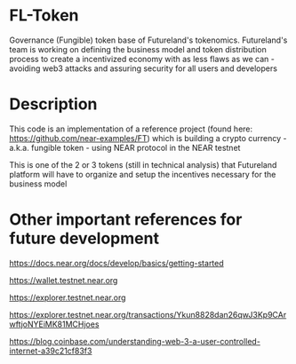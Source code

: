 # FL-Token
Governance (Fungible) token base of Futureland's tokenomics. Futureland's team is working on defining the business model and token distribution process to create a incentivized economy with as less flaws as we can - avoiding web3 attacks and assuring security for all users and developers

# Description
This code is an implementation of a reference project (found here: https://github.com/near-examples/FT) which is building a crypto currency - a.k.a. fungible token - using NEAR protocol in the NEAR testnet

This is one of the 2 or 3 tokens (still in technical analysis) that Futureland platform will have to organize and setup the incentives necessary for the business model


# Other important references for future development
https://docs.near.org/docs/develop/basics/getting-started

https://wallet.testnet.near.org

https://explorer.testnet.near.org

https://explorer.testnet.near.org/transactions/Ykun8828dan26qwJ3Kp9CArwftjoNYEiMK81MCHjoes

https://blog.coinbase.com/understanding-web-3-a-user-controlled-internet-a39c21cf83f3

